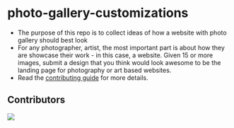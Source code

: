 # photo-gallery-customizations

- The purpose of this repo is to collect ideas of how a website with photo gallery should best look
- For any photographer, artist, the most important part is about how they are showcase their work - in this case, a website. Given 15 or more images, submit a design that you think would look awesome to be the landing page for photography or art based websites. 
- Read the [contributing guide](/CONTRIBUTING.md) for more details.

## Contributors

<a href = "https://github.com/anushas-dev/photo-gallery-customizations/graphs/contributors">
  <img src = "https://contrib.rocks/image?repo=anushas-dev/photo-gallery-customizations"/>
</a>
